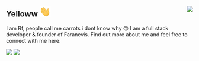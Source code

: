 ## Yelloww <img src="https://raw.githubusercontent.com/DaveOff/DaveOff/main/wave.gif" width="30px"> <img align="right" src="https://komarev.com/ghpvc/?username=DaveOff&color=269077">

I am Rf, people call me carrots i dont know why 🙃 I am a full stack developer & founder of Faranevis. Find out more about me and feel free to connect with me here:

[![](https://img.shields.io/badge/-rf__dev-blue?style=social-square&logo=Twitter&logoColor=white&link=https://twitter.com/rf__dev/)](https://twitter.com/rf__dev)
[![](https://img.shields.io/badge/-Faranevis-c14438?style=social-square&link=https://faranevis.com)](https://faranevis.com)
